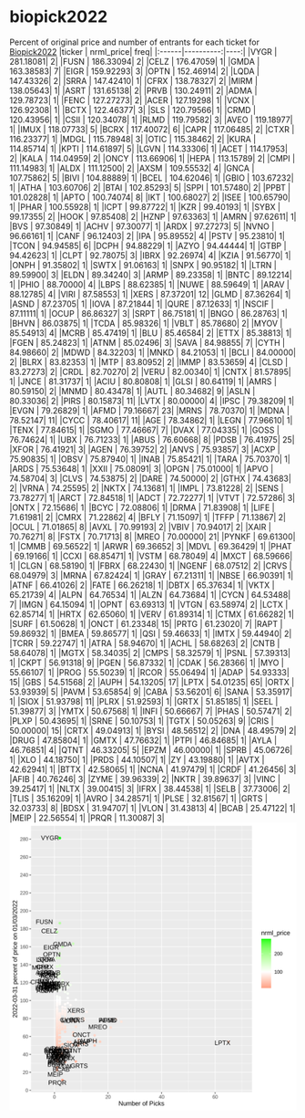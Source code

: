 # biopick2022
Percent of original price and number of entrants for each ticket for [Biopick2022](https://twitter.com/hashtag/Biopick2022)
|ticker | nrml_price| freq|
|:------|----------:|----:|
|VYGR   |  281.18081|    2|
|FUSN   |  186.33094|    2|
|CELZ   |  176.47059|    1|
|GMDA   |  163.38583|    7|
|EIGR   |  159.92293|    3|
|OPTN   |  152.46914|    2|
|LQDA   |  147.43326|    2|
|SRRA   |  147.42410|    1|
|CFRX   |  138.78327|    2|
|MIRM   |  138.05643|    1|
|ASRT   |  131.65138|    2|
|PRVB   |  130.24911|    2|
|ADMA   |  129.78723|    1|
|FENC   |  127.27273|    2|
|ACER   |  127.19298|    1|
|VCNX   |  126.92308|    1|
|BCTX   |  122.46377|    3|
|SLS    |  120.79566|    1|
|CRMD   |  120.43956|    1|
|CSII   |  120.34078|    1|
|RLMD   |  119.79582|    3|
|AVEO   |  119.18977|    1|
|IMUX   |  118.07733|    5|
|BCRX   |  117.40072|    6|
|CAPR   |  117.06485|    2|
|CTXR   |  116.23377|    1|
|MDGL   |  115.78948|    3|
|OTIC   |  115.38462|    2|
|KURA   |  114.85714|    1|
|KPTI   |  114.61897|    5|
|LGVN   |  114.33306|    1|
|ACET   |  114.17953|    2|
|KALA   |  114.04959|    2|
|ONCY   |  113.66906|    1|
|HEPA   |  113.15789|    2|
|CMPI   |  111.14983|    1|
|ALDX   |  111.12500|    2|
|AXSM   |  109.55532|    4|
|GNCA   |  107.75862|    5|
|BIVI   |  104.88889|    1|
|BCEL   |  104.62046|    1|
|GBIO   |  103.67232|    1|
|ATHA   |  103.60706|    2|
|BTAI   |  102.85293|    5|
|SPPI   |  101.57480|    2|
|PPBT   |  101.02828|    1|
|APTO   |  100.74074|    8|
|IKT    |  100.68027|    2|
|ISEE   |  100.65790|    1|
|PHAR   |  100.55928|    1|
|ICPT   |   99.87722|    1|
|KZR    |   99.40193|    1|
|SYBX   |   99.17355|    2|
|HOOK   |   97.85408|    2|
|HZNP   |   97.63363|    1|
|AMRN   |   97.62611|    1|
|BVS    |   97.30849|    1|
|ACHV   |   97.30077|    1|
|ARDX   |   97.27273|    5|
|NVNO   |   96.66161|    1|
|CANF   |   96.12403|    2|
|IPA    |   95.89552|    4|
|PSTV   |   95.23810|    1|
|TCON   |   94.94585|    6|
|DCPH   |   94.88229|    1|
|AZYO   |   94.44444|    1|
|GTBP   |   94.42623|    1|
|CLPT   |   92.78075|    3|
|IBRX   |   92.26974|    4|
|KZIA   |   91.56770|    1|
|ONPH   |   91.35802|    1|
|SWTX   |   91.06163|    1|
|SNPX   |   90.95182|    1|
|LTRN   |   89.59900|    3|
|ELDN   |   89.34240|    3|
|ARMP   |   89.23358|    1|
|BNTC   |   89.12214|    1|
|PHIO   |   88.70000|    4|
|LBPS   |   88.62385|    1|
|NUWE   |   88.59649|    1|
|ARAV   |   88.12785|    4|
|VIRI   |   87.58553|    1|
|XERS   |   87.37201|   12|
|GLMD   |   87.36264|    1|
|ASND   |   87.23705|    1|
|IOVA   |   87.21844|    1|
|QURE   |   87.12633|    1|
|NSCIF  |   87.11111|    1|
|OCUP   |   86.86327|    3|
|SRPT   |   86.75181|    1|
|BNGO   |   86.28763|    1|
|BHVN   |   86.03875|    1|
|TCDA   |   85.98326|    1|
|VBLT   |   85.78680|    2|
|MYOV   |   85.54913|    4|
|MCRB   |   85.47419|    1|
|BLU    |   85.46584|    2|
|ETTX   |   85.38813|    1|
|FGEN   |   85.24823|    1|
|ATNM   |   85.02496|    3|
|SAVA   |   84.98855|    7|
|CYTH   |   84.98660|    2|
|MDWD   |   84.32203|    1|
|MNKD   |   84.21053|    1|
|BCLI   |   84.00000|    2|
|BLRX   |   83.82353|    1|
|MTP    |   83.80952|    2|
|IMMP   |   83.53659|    4|
|CLSD   |   83.27273|    2|
|CRDL   |   82.70270|    2|
|VERU   |   82.00340|    1|
|CNTX   |   81.57895|    1|
|JNCE   |   81.31737|    1|
|ACIU   |   80.80808|    1|
|GLSI   |   80.64119|    1|
|AMRS   |   80.59150|    2|
|MNMD   |   80.43478|    1|
|AUTL   |   80.34682|    9|
|ASLN   |   80.33036|    2|
|PIRS   |   80.15873|   11|
|LVTX   |   80.00000|    4|
|IPSC   |   79.38209|    1|
|EVGN   |   79.26829|    1|
|AFMD   |   79.16667|   23|
|MRNS   |   78.70370|    1|
|MDNA   |   78.52147|   11|
|CYCC   |   78.40617|   11|
|AGE    |   78.34862|    1|
|LEGN   |   77.96610|    1|
|TENX   |   77.84615|    1|
|SGMO   |   77.46667|    7|
|DVAX   |   77.04335|    1|
|GOSS   |   76.74624|    1|
|UBX    |   76.71233|    1|
|ABUS   |   76.60668|    8|
|PDSB   |   76.41975|   25|
|XFOR   |   76.41921|    3|
|AGEN   |   76.39752|    2|
|ANVS   |   75.93857|    3|
|ACXP   |   75.90835|    1|
|OBSV   |   75.87940|    1|
|INAB   |   75.85421|    1|
|TARA   |   75.70370|    1|
|ARDS   |   75.53648|    1|
|XXII   |   75.08091|    3|
|OPGN   |   75.01000|    1|
|APVO   |   74.58704|    3|
|CLVS   |   74.53875|    2|
|DARE   |   74.50000|    2|
|GTHX   |   74.43683|    2|
|VRNA   |   74.25595|    2|
|NKTX   |   74.13681|    1|
|IMPL   |   73.81228|    2|
|SENS   |   73.78277|    1|
|ARCT   |   72.84518|    1|
|ADCT   |   72.72277|    1|
|VTVT   |   72.57286|    3|
|ONTX   |   72.15686|    1|
|BCYC   |   72.08806|    1|
|DRMA   |   71.83908|    1|
|LIFE   |   71.61981|    2|
|CMRX   |   71.22862|    4|
|BFLY   |   71.15097|    1|
|TFFP   |   71.13867|    2|
|OCUL   |   71.01865|    8|
|AVXL   |   70.99193|    2|
|VBIV   |   70.94017|    2|
|XAIR   |   70.76271|    8|
|FSTX   |   70.71713|    8|
|MREO   |   70.00000|   21|
|PYNKF  |   69.61300|    1|
|CMMB   |   69.56522|    1|
|ARWR   |   69.36652|    3|
|MDVL   |   69.36429|    1|
|PHAT   |   69.19166|    1|
|CCXI   |   68.85471|    1|
|VSTM   |   68.78049|    4|
|MXCT   |   68.59666|    1|
|CLGN   |   68.58190|    1|
|FBRX   |   68.22430|    1|
|NGENF  |   68.07512|    2|
|CRVS   |   68.04979|    3|
|MRNA   |   67.82424|    1|
|GRAY   |   67.21311|    1|
|NBSE   |   66.90391|    1|
|ATNF   |   66.41026|    2|
|FATE   |   66.26218|    1|
|DBTX   |   65.37634|    1|
|VKTX   |   65.21739|    4|
|ALPN   |   64.76534|    1|
|ALZN   |   64.73684|    1|
|CYCN   |   64.53488|    7|
|IMGN   |   64.15094|    1|
|OPNT   |   63.69313|    1|
|VTGN   |   63.58974|    2|
|LCTX   |   62.85714|    1|
|HRTX   |   62.65060|    1|
|VERV   |   61.89314|    1|
|CTMX   |   61.66282|    1|
|SURF   |   61.50628|    1|
|ONCT   |   61.23348|   15|
|PRTG   |   61.23020|    7|
|RAPT   |   59.86932|    1|
|BMEA   |   59.86577|    1|
|QSI    |   59.46633|    1|
|IMTX   |   59.44940|    2|
|TCRR   |   59.22747|    1|
|ATRA   |   58.94670|    1|
|ACHL   |   58.68263|    2|
|CNTB   |   58.64078|    1|
|MGTX   |   58.34035|    2|
|CMPS   |   58.32579|    1|
|PSNL   |   57.39313|    1|
|CKPT   |   56.91318|    9|
|PGEN   |   56.87332|    1|
|CDAK   |   56.28366|    1|
|MYO    |   55.66107|    1|
|PROG   |   55.50239|    1|
|RCOR   |   55.06494|    1|
|ADAP   |   54.93333|   15|
|GBS    |   54.51568|    2|
|AUPH   |   54.13205|   17|
|LPTX   |   54.01235|   65|
|ORTX   |   53.93939|    5|
|PAVM   |   53.65854|    9|
|CABA   |   53.56201|    6|
|SANA   |   53.35917|    1|
|SIOX   |   51.93798|   11|
|PLRX   |   51.92593|    1|
|GRTX   |   51.85185|    1|
|SEEL   |   51.39877|    3|
|YMTX   |   50.67568|    1|
|INFI   |   50.66667|    7|
|PHAS   |   50.57471|    2|
|PLXP   |   50.43695|    1|
|SRNE   |   50.10753|    1|
|TGTX   |   50.05263|    9|
|CRIS   |   50.00000|   15|
|CRTX   |   49.04913|    1|
|BYSI   |   48.56512|    2|
|DNA    |   48.49579|    2|
|DRUG   |   47.85804|    1|
|GMTX   |   47.76632|    1|
|PTPI   |   46.84685|    1|
|AYLA   |   46.76851|    4|
|QTNT   |   46.33205|    5|
|EPZM   |   46.00000|    1|
|SPRB   |   45.06726|    1|
|XLO    |   44.18750|    1|
|PRDS   |   44.10507|    1|
|ZY     |   43.19880|    1|
|AVTX   |   42.62941|    1|
|BTTX   |   42.58065|    1|
|NCNA   |   41.97479|    1|
|CRDF   |   41.26456|    3|
|AFIB   |   40.76246|    3|
|ZYME   |   39.96339|    2|
|NKTR   |   39.89637|    3|
|VINC   |   39.25417|    1|
|NLTX   |   39.00415|    3|
|IFRX   |   38.44538|    1|
|SELB   |   37.73006|    2|
|TLIS   |   35.16209|    1|
|AVRO   |   34.28571|    1|
|PLSE   |   32.81567|    1|
|GRTS   |   32.03733|    8|
|BDSX   |   31.94707|    1|
|VLON   |   31.43813|    4|
|BCAB   |   25.47122|    1|
|MEIP   |   22.56554|    1|
|PRQR   |   11.30087|    3|
![retvspicks](biopicks.png?raw=true)
